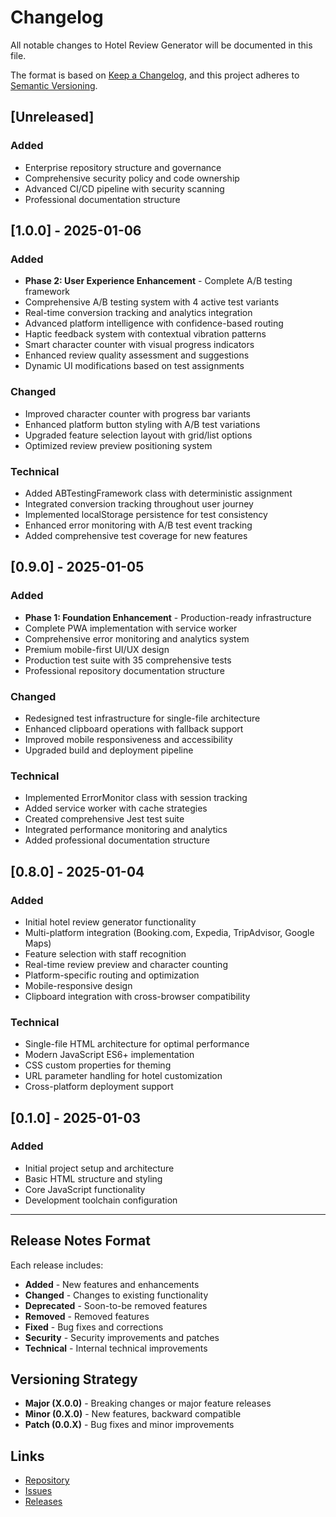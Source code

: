 # Changelog

All notable changes to Hotel Review Generator will be documented in this file.

The format is based on [Keep a Changelog](https://keepachangelog.com/en/1.0.0/),
and this project adheres to [Semantic Versioning](https://semver.org/spec/v2.0.0.html).

## [Unreleased]

### Added
- Enterprise repository structure and governance
- Comprehensive security policy and code ownership
- Advanced CI/CD pipeline with security scanning
- Professional documentation structure

## [1.0.0] - 2025-01-06

### Added
- **Phase 2: User Experience Enhancement** - Complete A/B testing framework
- Comprehensive A/B testing system with 4 active test variants
- Real-time conversion tracking and analytics integration
- Advanced platform intelligence with confidence-based routing
- Haptic feedback system with contextual vibration patterns
- Smart character counter with visual progress indicators
- Enhanced review quality assessment and suggestions
- Dynamic UI modifications based on test assignments

### Changed
- Improved character counter with progress bar variants
- Enhanced platform button styling with A/B test variations
- Upgraded feature selection layout with grid/list options
- Optimized review preview positioning system

### Technical
- Added ABTestingFramework class with deterministic assignment
- Integrated conversion tracking throughout user journey
- Implemented localStorage persistence for test consistency
- Enhanced error monitoring with A/B test event tracking
- Added comprehensive test coverage for new features

## [0.9.0] - 2025-01-05

### Added
- **Phase 1: Foundation Enhancement** - Production-ready infrastructure
- Complete PWA implementation with service worker
- Comprehensive error monitoring and analytics system
- Premium mobile-first UI/UX design
- Production test suite with 35 comprehensive tests
- Professional repository documentation structure

### Changed
- Redesigned test infrastructure for single-file architecture
- Enhanced clipboard operations with fallback support
- Improved mobile responsiveness and accessibility
- Upgraded build and deployment pipeline

### Technical
- Implemented ErrorMonitor class with session tracking
- Added service worker with cache strategies
- Created comprehensive Jest test suite
- Integrated performance monitoring and analytics
- Added professional documentation structure

## [0.8.0] - 2025-01-04

### Added
- Initial hotel review generator functionality
- Multi-platform integration (Booking.com, Expedia, TripAdvisor, Google Maps)
- Feature selection with staff recognition
- Real-time review preview and character counting
- Platform-specific routing and optimization
- Mobile-responsive design
- Clipboard integration with cross-browser compatibility

### Technical
- Single-file HTML architecture for optimal performance
- Modern JavaScript ES6+ implementation
- CSS custom properties for theming
- URL parameter handling for hotel customization
- Cross-platform deployment support

## [0.1.0] - 2025-01-03

### Added
- Initial project setup and architecture
- Basic HTML structure and styling
- Core JavaScript functionality
- Development toolchain configuration

---

## Release Notes Format

Each release includes:
- **Added** - New features and enhancements
- **Changed** - Changes to existing functionality  
- **Deprecated** - Soon-to-be removed features
- **Removed** - Removed features
- **Fixed** - Bug fixes and corrections
- **Security** - Security improvements and patches
- **Technical** - Internal technical improvements

## Versioning Strategy

- **Major (X.0.0)** - Breaking changes or major feature releases
- **Minor (0.X.0)** - New features, backward compatible
- **Patch (0.0.X)** - Bug fixes and minor improvements

## Links

- [Repository](https://github.com/chrimar3/hotel-review-generator)
- [Issues](https://github.com/chrimar3/hotel-review-generator/issues)
- [Releases](https://github.com/chrimar3/hotel-review-generator/releases)
